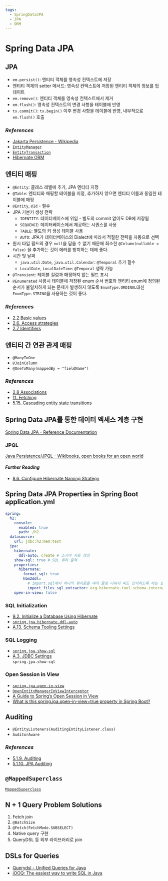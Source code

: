 ```yaml
---
tags:
  - SpringDataJPA
  - JPA
  - ORM
---
```

# Spring Data JPA

## JPA

- `em.persist()`: 엔티티 객체를 영속성 컨텍스트에 저장
- 엔티티 객체의 setter 메서드: 영속성 컨텍스트에 저장된 엔티티 객체의 정보를 업데이트
- `em.remove()`: 엔티티 객체를 영속성 컨텍스트에서 제거
- `em.flush()`: 영속성 컨텍스트의 변경 사항을 테이블에 반영
- `tx.commit()`: `tx.begin()` 이후 변경 사항을 테이블에 반영, 내부적으로 `em.flush()` 호출

### *References*

- [Jakarta Persistence - Wikipedia](https://en.wikipedia.org/wiki/Jakarta_Persistence)
- [`EntityManager`](https://jakarta.ee/specifications/persistence/3.1/apidocs/jakarta.persistence/jakarta/persistence/entitymanager)
- [`EntityTransaction`](https://jakarta.ee/specifications/persistence/3.1/apidocs/jakarta.persistence/jakarta/persistence/entitytransaction)
- [Hibernate ORM](https://hibernate.org/orm/)

## 엔티티 매핑

- `@Entity`: 클래스 레벨에 추가, JPA 엔티티 지정
- `@Table`: 엔티티와 매핑할 테이블을 지정, 추가하지 않으면 엔티티 이름과 동일한 테이블에 매핑
- `@Entity`, `@Id`  - 필수
- JPA 기본키 생성 전략
  - `IDENTITY`: 데이터베이스에 위임 - 별도의 commit 없이도 DB에 저장됨
  - `SEQUENCE`: 데이터베이스에서 제공하는 시퀀스를 사용
  - `TABLE`: 별도의 키 생성 테이블 사용
  - `AUTO`: JPA가 데이터베이스의 Dialect에 따라서 적절한 전략을 자동으로 선택
- 원시 타입 필드의 경우 `null`을 담을 수 없기 때문에 최소한 `@Column(nullable = false)` 을 추가하는 것이 에러를 방지하는 데에 좋다.
- 시간 및 날짜
  - `java.util.Date`, `java.util.Calendar`: `@Temporal` 추가 필수
  - `LocalDate`, `LocalDateTime`: `@Temporal` 생략 가능
- `@Transient`: 테이블 컬럼과 매핑하지 않는 필드 표시
- `@Enumerated` 사용시 테이블에 저장된 enum 순서 번호와 엔티티 enum에 정의된 순서가 불일치하게 되는 문제가 발생하지 않도록 `EnumType.ORDINAL`대신 `EnumType.STRING`을 사용하는 것이 좋다.

### *References*

- [2.2 Basic values](https://docs.jboss.org/hibernate/orm/6.3/userguide/html_single/Hibernate_User_Guide.html#basic)
- [2.6. Access strategies](https://docs.jboss.org/hibernate/orm/6.3/userguide/html_single/Hibernate_User_Guide.html#access)
- [2.7 Identifiers](https://docs.jboss.org/hibernate/orm/6.3/userguide/html_single/Hibernate_User_Guide.html#identifiers)

## 엔티티 간 연관 관계 매핑

- `@ManyToOne`
- `@JoinColumn`
- `@OneToMany(mappedBy = "fieldName")`

### *References*

- [2.8 Associations](https://docs.jboss.org/hibernate/orm/6.3/userguide/html_single/Hibernate_User_Guide.html#associations)
- [11. Fetching](https://docs.jboss.org/hibernate/orm/6.3/userguide/html_single/Hibernate_User_Guide.html#fetching)
- [5.15. Cascading entity state transitions](https://docs.jboss.org/hibernate/orm/6.3/userguide/html_single/Hibernate_User_Guide.html#pc-cascade)

## Spring Data JPA를 통한 데이터 엑세스 계층 구현

[Spring Data JPA - Reference Documentation](https://docs.spring.io/spring-data/jpa/docs/current/reference/html/#reference)

### JPQL

[Java Persistence/JPQL - Wikibooks, open books for an open world](https://en.wikibooks.org/wiki/Java_Persistence/JPQL)

#### *Further Reading*

- [8.6. Configure Hibernate Naming Strategy](https://docs.spring.io/spring-boot/docs/current/reference/html/howto.html#howto.data-access.configure-hibernate-naming-strategy)

## Spring Data JPA Properties in Spring Boot application.yml

```yaml {10,11,14,17,18}
spring:
  h2:
    console:
      enabled: true
      path: /h2
  datasource:
    url: jdbc:h2:mem:test
  jpa:
    hibernate:
      ddl-auto: create # 스키마 자동 생성
    show-sql: true # SQL 쿼리 출력
    properties:
      hibernate:
        format_sql: true
        hbm2ddl:
          # import.sql에서 하나의 쿼리문을 여러 줄로 나눠서 써도 인식하도록 하는 설정
          import_files_sql_extractor: org.hibernate.tool.schema.internal.script.MultiLineSqlScriptExtractor
    open-in-view: false

```

### SQL Initialization

- [9.2. Initialize a Database Using Hibernate](https://docs.spring.io/spring-boot/docs/current/reference/html/howto.html#howto.data-initialization.using-hibernate)
- [`spring.jpa.hibernate.ddl-auto`](https://docs.spring.io/spring-boot/docs/current/reference/html/application-properties.html#application-properties.data.spring.jpa.hibernate.ddl-auto)
- [A.13. Schema Tooling Settings](https://docs.jboss.org/hibernate/orm/6.3/userguide/html_single/Hibernate_User_Guide.html#settings-schema)

### SQL Logging

- [`spring.jpa.show-sql`](https://docs.spring.io/spring-boot/docs/current/reference/html/application-properties.html#application-properties.data.spring.jpa.show-sql)
- [A.3. JDBC Settings](https://docs.jboss.org/hibernate/orm/6.3/userguide/html_single/Hibernate_User_Guide.html#settings-jdbc)  
    `spring.jpa.show-sql`

### Open Session in View

- [`spring.jpa.open-in-view`](https://docs.spring.io/spring-boot/docs/current/reference/html/application-properties.html#application-properties.data.spring.jpa.open-in-view)
- [`OpenEntityManagerInViewInterceptor`](https://docs.spring.io/spring-framework/docs/current/javadoc-api/org/springframework/orm/jpa/support/OpenEntityManagerInViewInterceptor.html)
- [A Guide to Spring’s Open Session in View](https://www.baeldung.com/spring-open-session-in-view)
- [What is this spring.jpa.open-in-view=true property in Spring Boot?](https://stackoverflow.com/questions/30549489/what-is-this-spring-jpa-open-in-view-true-property-in-spring-boot)

## Auditing

- `@EntityListeners(AuditingEntityListener.class)`
- `AuditorAware`

### *References*

- [5.1.9. Auditing](https://docs.spring.io/spring-data/jpa/docs/current/reference/html/#auditing)
- [5.1.10. JPA Auditing](https://docs.spring.io/spring-data/jpa/docs/current/reference/html/#jpa.auditing)

## `@MappedSuperclass`

[`MappedSuperclass`](https://jakarta.ee/specifications/persistence/3.1/apidocs/jakarta.persistence/jakarta/persistence/mappedsuperclass)

## N + 1 Query Problem Solutions

1. Fetch join
2. `@BatchSize`
3. `@Fetch(FetchMode.SUBSELECT)`
4. Native query 구현
5. QueryDSL 등 외부 라이브러리로 join

## DSLs for Queries

- [Querydsl - Unified Queries for Java](http://querydsl.com/)
- [jOOQ: The easiest way to write SQL in Java](https://www.jooq.org/)
